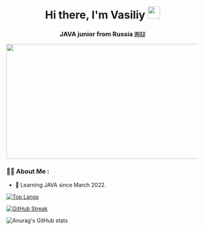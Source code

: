 <h1 align="center">Hi there, I'm Vasiliy</a> 
<img src="https://github.com/blackcater/blackcater/raw/main/images/Hi.gif" height="32"/></h1>
<h3 align="center">JAVA junior from Russia 🇷🇺</h3>


<div align="center">
  <img src="https://media.giphy.com/media/mCRJDo24UvJMA/giphy.gif" width="600" height="300"/>
</div>

### :man_technologist: About Me :
- :telescope: Learning JAVA since March 2022. 

[![Top Langs](https://github-readme-stats.vercel.app/api/top-langs/?username=santi15355&layout=compact&theme=vision-friendly-dark)](https://github.com/anuraghazra/github-readme-stats)

[![GitHub Streak](http://github-readme-streak-stats.herokuapp.com?user=santi15355&theme=dark)](https://git.io/streak-stats)

![Anurag's GitHub stats](https://github-readme-stats.vercel.app/api?username=santi15355&show_icons=true&theme=radical)
